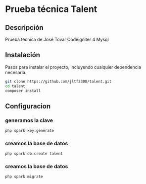 # Prueba técnica Talent

## Descripción

Prueba técnica de José Tovar
Codeigniter 4
Mysql


## Instalación

Pasos para instalar el proyecto, incluyendo cualquier dependencia necesaria.

```bash
git clone https://github.com/jltf2308/talent.git
cd talent
composer install
```

## Configuracion
### generamos la clave
```bash
php spark key:generate
```

### creamos la base de datos
```bash
php spark db:create talent
```

### creamos la base de datos
```bash
php spark migrate
```